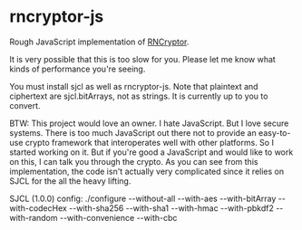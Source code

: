 rncryptor-js
============

Rough JavaScript implementation of [RNCryptor](https://github.com/RNCryptor/RNCryptor).

It is very possible that this is too slow for you. Please let me know what kinds of performance you're seeing.

You must install sjcl as well as rncryptor-js. Note that plaintext and ciphertext are sjcl.bitArrays, not as strings. It is currently up to you to convert.

BTW: This project would love an owner. I hate JavaScript. But I love secure systems. There is too much JavaScript out there not to provide an easy-to-use crypto framework that interoperates well with other platforms. So I started working on it. But if you're good a JavaScript and would like to work on this, I can talk you through the crypto. As you can see from this implementation, the code isn't actually very complicated since it relies on SJCL for the all the heavy lifting.

SJCL (1.0.0) config:
./configure --without-all --with-aes --with-bitArray --with-codecHex --with-sha256 --with-sha1 --with-hmac --with-pbkdf2 --with-random --with-convenience --with-cbc
